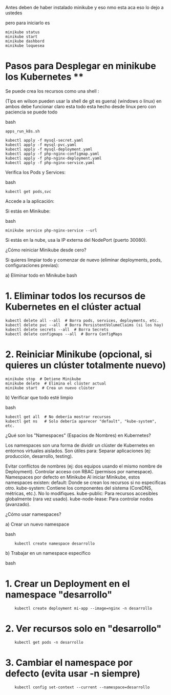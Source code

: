 Antes deben de haber instalado minikube y eso nmo esta aca eso lo dejo a ustedes 

pero para iniciarlo es 

```
minikube status
minikube start
minikube dashbord 
minikube loquesea 

```


# Pasos para Desplegar en minikube los Kubernetes **

Se puede crea los recursos como una shell :



(Tips en wilson pueden usar la shell de git es guena) (windows o linux) 
en ambos debe funcionar claro esta todo esta hecho desde linux 
pero con paciencia se puede todo

bash 
```
apps_run_k8s.sh 

kubectl apply -f mysql-secret.yaml
kubectl apply -f mysql-pvc.yaml
kubectl apply -f mysql-deployment.yaml
kubectl apply -f php-nginx-configmap.yaml
kubectl apply -f php-nginx-deployment.yaml
kubectl apply -f php-nginx-service.yaml

```

Verifica los Pods y Services:

bash

```
kubectl get pods,svc

```
Accede a la aplicación:

Si estás en Minikube:

bash

```
minikube service php-nginx-service --url

```
Si estás en la nube, usa la IP externa del NodePort (puerto 30080).

¿Cómo reiniciar Minikube desde cero?

Si quieres limpiar todo y comenzar de nuevo (eliminar deployments, pods, configuraciones previas):

a) Eliminar todo en Minikube
bash
# 1. Eliminar todos los recursos de Kubernetes en el clúster actual

```
kubectl delete all --all  # Borra pods, services, deployments, etc.
kubectl delete pvc --all  # Borra PersistentVolumeClaims (si los hay)
kubectl delete secrets --all  # Borra Secrets
kubectl delete configmaps --all  # Borra ConfigMaps
```

# 2. Reiniciar Minikube (opcional, si quieres un clúster totalmente nuevo)

```
minikube stop  # Detiene Minikube
minikube delete  # Elimina el clúster actual
minikube start  # Crea un nuevo clúster
```

b) Verificar que todo esté limpio

bash
```
kubectl get all  # No debería mostrar recursos
kubectl get ns   # Solo debería aparecer "default", "kube-system", etc.
```
¿Qué son los "Namespaces" (Espacios de Nombres) en Kubernetes?

Los namespaces son una forma de dividir un clúster de Kubernetes en entornos virtuales aislados. Son útiles para:
Separar aplicaciones (ej: producción, desarrollo, testing).

Evitar conflictos de nombres (ej: dos equipos usando el mismo nombre de Deployment).
Controlar acceso con RBAC (permisos por namespace).
Namespaces por defecto en Minikube
Al iniciar Minikube, estos namespaces existen:
default: Donde se crean los recursos si no especificas otro.
kube-system: Contiene los componentes del sistema (CoreDNS, métricas, etc.). No lo modifiques.
kube-public: Para recursos accesibles globalmente (rara vez usado).
kube-node-lease: Para controlar nodos (avanzado).

¿Cómo usar namespaces?

a) Crear un nuevo namespace

bash
```
 	kubectl create namespace desarrollo
```
b) Trabajar en un namespace específico

bash

# 1. Crear un Deployment en el namespace "desarrollo"
```
	kubectl create deployment mi-app --image=nginx -n desarrollo
```
# 2. Ver recursos solo en "desarrollo"
```
	kubectl get pods -n desarrollo
```
# 3. Cambiar el namespace por defecto (evita usar -n siempre)
```	
	kubectl config set-context --current --namespace=desarrollo
```
